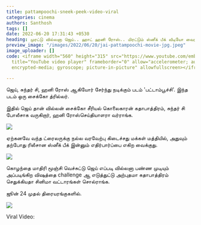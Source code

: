 ```yaml
---
title: pattampoochi-sneek-peek-video-viral
categories: cinema
authors: Santhosh
tags: []
date: 2022-06-20 17:31:43 +0530
heading: முரட்டு வில்லனா ஜெய்.. ஹாட் ஹனி ரோஸ்.. மிரட்டும் ஸ்னீக் பீக் வீடியோ வைரல்..!
preview_image: "/images/2022/06/20/jai-pattampoochi-movie-jpg.jpeg"
image_uploader: []
code: <iframe width="560" height="315" src="https://www.youtube.com/embed/bkFnki0m2wo"
  title="YouTube video player" frameborder="0" allow="accelerometer; autoplay; clipboard-write;
  encrypted-media; gyroscope; picture-in-picture" allowfullscreen></iframe>

---
```

ஜெய், சுந்தர் சி, ஹனி ரோஸ் ஆகியோர் சேர்ந்து நடிக்கும் படம் 'பட்டாம்பூச்சி'. இந்த படம் ஒரு சைக்கோ த்ரில்லர்.

இதில் ஜெய் தான் வில்லன் சைக்கோ சீரியல் கொலைகாரன் கதாபாத்திரம், சுந்தர் சி போலீசாக வருகிறார், ஹனி ரோஸ்செய்தியாளரா வர்ராங்க.

![](/images/2022/06/20/pattampoochi-2-jpg.jpeg)

ஏற்கனவே வந்த ட்ரைலருக்கு நல்ல வரவேற்பு கிடைச்சது மக்கள் மத்தியில், அதுவும் தற்போது ரிலீசான ஸ்னீக் பீக் இன்னும் எதிர்பார்ப்பை எகிற வைக்குது.

![](/images/2022/06/20/pattampoochi-3-jpg.jpeg)

கொழந்தை மாதிரி மூஞ்சி வெச்சுட்டு ஜெய் எப்படி வில்லனா பண்ண முடியும் அப்படிங்கிற விஷத்தை challenge ஆ எடுத்துட்டு அற்புதமா கதாபாத்திரம் செதுக்கியதா சினிமா வட்டாரங்கள் சொல்ராங்க.

ஜூன் 24 முதல் திரையரங்குகளில்.

![](/images/2022/06/20/pattampoochi-1-jpg.jpeg)

Viral Video:
